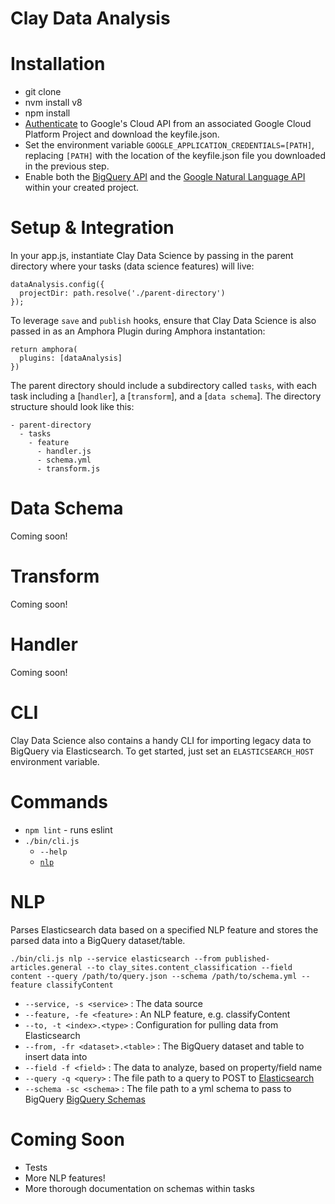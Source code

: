 Clay Data Analysis
========================

Installation
============

- git clone
- nvm install v8
- npm install
- [Authenticate](https://cloud.google.com/docs/authentication/getting-started) to Google's Cloud API from an associated Google Cloud Platform Project and download the keyfile.json.
- Set the environment variable `GOOGLE_APPLICATION_CREDENTIALS=[PATH]`, replacing `[PATH]` with the location of the keyfile.json file you downloaded in the previous step.
- Enable both the [BigQuery API](https://cloud.google.com/bigquery/) and the [Google Natural Language API](https://cloud.google.com/natural-language)  within your created project.

Setup & Integration
===================

In your app.js, instantiate Clay Data Science by passing in the parent directory where your tasks (data science features) will live:

```
dataAnalysis.config({
  projectDir: path.resolve('./parent-directory')
});
```

To leverage `save` and `publish` hooks, ensure that Clay Data Science is also passed in as an Amphora Plugin during Amphora instantation:

```
return amphora(
  plugins: [dataAnalysis]
})
```

The parent directory should include a subdirectory called `tasks`, with each task including a [`handler`], a [`transform`], and a [`data schema`]. The directory structure should look like this:

```
- parent-directory
  - tasks
    - feature
      - handler.js
      - schema.yml
      - transform.js
```
        
Data Schema
===========

Coming soon!


Transform
===========

Coming soon!


Handler
===========

Coming soon!


CLI
====

Clay Data Science also contains a handy CLI for importing legacy data to BigQuery via Elasticsearch. To get started, just set an `ELASTICSEARCH_HOST` environment variable.   

Commands
========

- `npm lint` - runs eslint
- `./bin/cli.js`
    - `--help`
    - [`nlp`](https://github.com/clay/data-analysis#nlp)

NLP
========

Parses Elasticsearch data based on a specified NLP feature and stores the parsed data into a BigQuery dataset/table.

`./bin/cli.js nlp --service elasticsearch --from published-articles.general --to clay_sites.content_classification --field content --query /path/to/query.json --schema /path/to/schema.yml --feature classifyContent`

* `--service, -s <service>` : The data source
* `--feature, -fe <feature>` : An NLP feature, e.g. classifyContent
* `--to, -t <index>.<type>` : Configuration for pulling data from Elasticsearch
* `--from, -fr <dataset>.<table>` : The BigQuery dataset and table to insert data into
* `--field -f <field>` : The data to analyze, based on property/field name
* `--query -q <query>` : The file path to a query to POST to [Elasticsearch](https://www.elastic.co/guide/en/elasticsearch/reference/current/query-dsl-bool-query.html)
* `--schema -sc <schema>` : The file path to a yml schema to pass to BigQuery [BigQuery Schemas](https://cloud.google.com/bigquery/docs/schemas)

Coming Soon
===========
- Tests
- More NLP features!
- More thorough documentation on schemas within tasks
